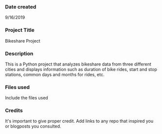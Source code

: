 ### Date created
9/16/2019

### Project Title
Bikeshare Project

### Description
This is a Python project that analyzes bikeshare data from three different cities and displays information such as duration of bike rides, start and stop stations, common days and months for rides, etc.

### Files used
Include the files used

### Credits
It's important to give proper credit. Add links to any repo that inspired you or blogposts you consulted.

